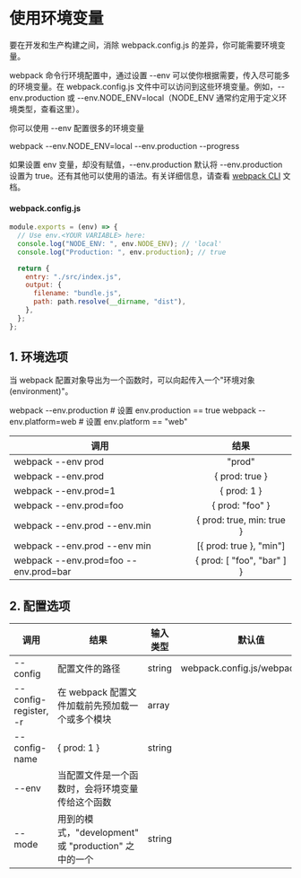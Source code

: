 # 使用环境变量

要在开发和生产构建之间，消除 webpack.config.js 的差异，你可能需要环境变量。

webpack 命令行环境配置中，通过设置 --env 可以使你根据需要，传入尽可能多的环境变量。在 webpack.config.js 文件中可以访问到这些环境变量。例如，--env.production 或 --env.NODE_ENV=local（NODE_ENV 通常约定用于定义环境类型，查看这里）。

你可以使用 --env 配置很多的环境变量

<Card theme="#2B3A42" color="#a5cee1">webpack --env.NODE_ENV=local --env.production --progress</Card>

<Card theme="#DCF2FD" color="#618ca0">如果设置 env 变量，却没有赋值，--env.production 默认将 --env.production 设置为 true。还有其他可以使用的语法。有关详细信息，请查看 [webpack CLI](https://www.webpackjs.com/api/cli/#environment-options) 文档。</Card>

#### webpack.config.js

```js
module.exports = (env) => {
  // Use env.<YOUR VARIABLE> here:
  console.log("NODE_ENV: ", env.NODE_ENV); // 'local'
  console.log("Production: ", env.production); // true

  return {
    entry: "./src/index.js",
    output: {
      filename: "bundle.js",
      path: path.resolve(__dirname, "dist"),
    },
  };
};
```

## 1. 环境选项

当 webpack 配置对象导出为一个函数时，可以向起传入一个"环境对象(environment)"。

<Card theme="#2B3A42" color="#a5cee1">
<p>webpack --env.production    # 设置 env.production == true
webpack --env.platform=web  # 设置 env.platform == "web"</p>
</Card>

| 调用                                  |            结果            |
| ------------------------------------- | :------------------------: |
| webpack --env prod                    |           "prod"           |
| webpack --env.prod                    |       { prod: true }       |
| webpack --env.prod=1                  |        { prod: 1 }         |
| webpack --env.prod=foo                |      { prod: "foo" }       |
| webpack --env.prod --env.min          | { prod: true, min: true }  |
| webpack --env.prod --env min          |  [{ prod: true }, "min"]   |
| webpack --env.prod=foo --env.prod=bar | { prod: [ "foo", "bar" ] } |

## 2. 配置选项

| 调用                  | 结果                                                 | 输入类型 | 默认值                           |
| --------------------- | ---------------------------------------------------- | -------- | -------------------------------- |
| --config              | 配置文件的路径                                       | string   | webpack.config.js/webpackfile.js |
| --config-register, -r | 在 webpack 配置文件加载前先预加载一个或多个模块      | array    |                                  |
| --config-name         | { prod: 1 }                                          | string   |                                  |
| --env                 | 当配置文件是一个函数时，会将环境变量传给这个函数     |          |                                  |
| --mode                | 用到的模式，"development" 或 "production" 之中的一个 | string   |                                  |
